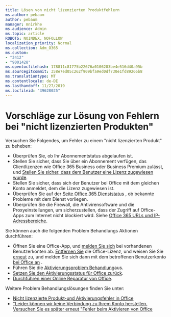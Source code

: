 ```yaml
---
title: Lösen von nicht lizenzierten Produktfehlern
ms.author: pebaum
author: pebaum
manager: mnirkhe
ms.audience: Admin
ms.topic: article
ROBOTS: NOINDEX, NOFOLLOW
localization_priority: Normal
ms.collection: Adm_O365
ms.custom:
- "3412"
- "9001428"
ms.openlocfilehash: 178811c81775b22676a0106283be4e516d40a95b
ms.sourcegitcommit: 358e7ed05c262f909bfa9ed0df730e1fd89266b8
ms.translationtype: MT
ms.contentlocale: de-DE
ms.lasthandoff: 11/27/2019
ms.locfileid: "39628025"
---
```

# <a name="suggestions-for-solving-unlicensed-product-errors"></a>Vorschläge zur Lösung von Fehlern bei "nicht lizenzierten Produkten"

Versuchen Sie Folgendes, um Fehler zu einem "nicht lizenzierten Produkt" zu beheben:

- Überprüfen Sie, ob Ihr Abonnementstatus abgelaufen ist.
- Stellen Sie sicher, dass Sie über ein Abonnement verfügen, das Clientlizenzen wie Office 365 Business oder Business Premium zulässt, und [Stellen Sie sicher, dass dem Benutzer eine Lizenz zugewiesen wurde](https://docs.microsoft.com/office365/admin/subscriptions-and-billing/assign-licenses-to-users). 
- Stellen Sie sicher, dass sich der Benutzer bei Office mit dem gleichen Konto anmeldet, dem die Lizenz zugewiesen ist.
- Überprüfen Sie auf der [Seite Office 365 Dienststatus](https://docs.microsoft.com/office365/enterprise/view-service-health) , ob bekannte Probleme mit dem Dienst vorliegen.
- Überprüfen Sie die Firewall, die Antivirensoftware und die Proxyeinstellungen, um sicherzustellen, dass der Zugriff auf Office-Apps zum Internet nicht blockiert wird. Siehe [Office 365 URLs und IP-Adressbereiche](https://docs.microsoft.com/office365/enterprise/urls-and-ip-address-ranges).

Sie können auch die folgenden Problem Behandlungs Aktionen durchführen: 

- Öffnen Sie eine Office-App, und [melden Sie sich](https://support.office.com/article/5a20dc11-47e9-4b6f-945d-478cb6d92071) bei vorhandenen Benutzerkonten ab. [Entfernen Sie](https://docs.microsoft.com/office365/admin/manage/remove-licenses-from-users) die Office-Lizenz, und weisen Sie Sie [erneut](https://docs.microsoft.com/office365/admin/manage/assign-licenses-to-users) zu, und melden Sie sich dann mit dem betroffenen Benutzerkonto [bei Office an](https://support.office.com/article/628ea040-f265-49de-b986-be09c3ebf8a9) .
- Führen Sie die [Aktivierungsproblem Behandlung](https://aka.ms/SARA-OfficeActivation-Alchemy)aus.
- [Setzen Sie den Aktivierungsstatus für Office zurück](https://docs.microsoft.com/office365/troubleshoot/activation/reset-office-365-proplus-activation-state). 
- [Durchführen einer Online Reparatur von Office](https://support.office.com/Article/7821d4b6-7c1d-4205-aa0e-a6b40c5bb88b).

Weitere Problem Behandlungslösungen finden Sie unter: 

- [Nicht lizenzierte Produkt-und Aktivierungsfehler in Office](https://support.office.com/Article/0d23d3c0-c19c-4b2f-9845-5344fedc4380)
- ["Leider können wir keine Verbindung zu Ihrem Konto herstellen. Versuchen Sie es später erneut "Fehler beim Aktivieren von Office](https://docs.microsoft.com/office/troubleshoot/activation-installation/issue-when-activate-office-from-office-365)